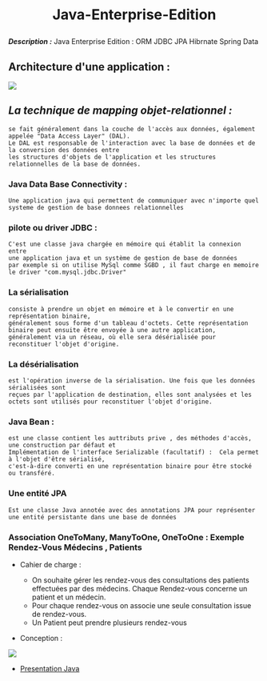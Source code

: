 # <p align="center"> Java-Enterprise-Edition </p>
**_Description :_** Java Enterprise Edition : ORM JDBC JPA Hibrnate Spring Data

## Architecture d'une application :  
<img src="https://github.com/Mo-bar/Java-Enterprise-Edition/assets/98557431/ea1aee5c-3edc-4628-bdb1-d8096468e27b">

## _La technique de mapping objet-relationnel :_ 
```
se fait généralement dans la couche de l'accès aux données, également appelée "Data Access Layer" (DAL). 
Le DAL est responsable de l'interaction avec la base de données et de la conversion des données entre 
les structures d'objets de l'application et les structures relationnelles de la base de données.
```
### Java Data Base Connectivity : 
```
Une application java qui permettent de communiquer avec n'importe quel systeme de gestion de base donnees relationnelles
```

###  pilote ou driver JDBC : 
```
C'est une classe java chargée en mémoire qui établit la connexion entre
une application java et un système de gestion de base de données
par exemple si on utilise MySql comme SGBD , il faut charge en memoire le driver "com.mysql.jdbc.Driver"
```
### La sérialisation 
```
consiste à prendre un objet en mémoire et à le convertir en une représentation binaire,
généralement sous forme d'un tableau d'octets. Cette représentation binaire peut ensuite être envoyée à une autre application,
généralement via un réseau, où elle sera désérialisée pour reconstituer l'objet d'origine.
```
### La désérialisation 
```
est l'opération inverse de la sérialisation. Une fois que les données sérialisées sont
reçues par l'application de destination, elles sont analysées et les octets sont utilisés pour reconstituer l'objet d'origine.
```

### Java Bean : 
```
est une classe contient les auttributs prive , des méthodes d'accès, une construction par défaut et
Implémentation de l'interface Serializable (facultatif) :  Cela permet à l'objet d'être sérialisé,
c'est-à-dire converti en une représentation binaire pour être stocké ou transféré.
```

### Une entité JPA 
```
Est une classe Java annotée avec des annotations JPA pour représenter une entité persistante dans une base de données
```
### Association OneToMany, ManyToOne, OneToOne : Exemple Rendez-Vous Médecins , Patients
- Cahier de charge : 
  - On souhaite gérer les rendez-vous des consultations des patients effectuées par des médecins.
      Chaque Rendez-vous concerne un patient et un médecin.
  - Pour chaque rendez-vous on associe une seule consultation issue de rendez-vous.
  - Un Patient peut prendre plusieurs rendez-vous

- Conception : 
<img src="https://github.com/Mo-bar/Java-Enterprise-Edition/assets/98557431/a8029147-4834-4739-a9fc-ef178965c789">

- [Presentation Java ](https://github.com/Mo-bar/Java-Enterprise-Edition/tree/main/Mapping-des-associations/src/main/java/org/barkouch/hopital)
